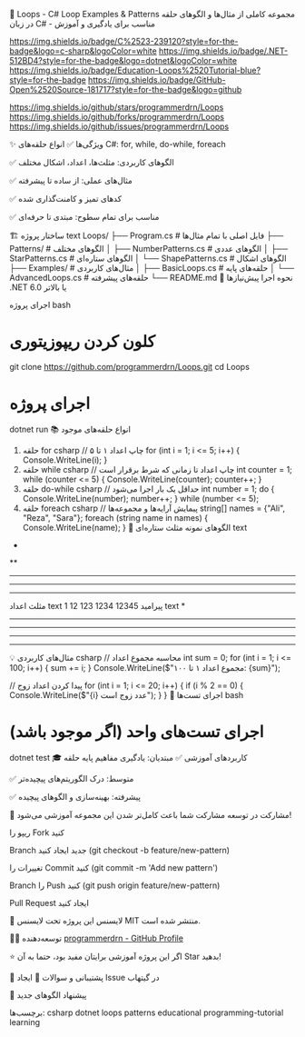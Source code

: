 🔄 Loops - C# Loop Examples & Patterns
مجموعه کاملی از مثال‌ها و الگوهای حلقه در زبان C# - مناسب برای یادگیری و آموزش

https://img.shields.io/badge/C%2523-239120?style=for-the-badge&logo=c-sharp&logoColor=white
https://img.shields.io/badge/.NET-512BD4?style=for-the-badge&logo=dotnet&logoColor=white
https://img.shields.io/badge/Education-Loops%2520Tutorial-blue?style=for-the-badge
https://img.shields.io/badge/GitHub-Open%2520Source-181717?style=for-the-badge&logo=github

https://img.shields.io/github/stars/programmerdrn/Loops
https://img.shields.io/github/forks/programmerdrn/Loops
https://img.shields.io/github/issues/programmerdrn/Loops

✨ ویژگی‌ها
✅ انواع حلقه‌های C#: for, while, do-while, foreach

✅ الگوهای کاربردی: مثلث‌ها، اعداد، اشکال مختلف

✅ مثال‌های عملی: از ساده تا پیشرفته

✅ کدهای تمیز و کامنت‌گذاری شده

✅ مناسب برای تمام سطوح: مبتدی تا حرفه‌ای

🏗️ ساختار پروژه
text
Loops/
├── Program.cs                 # فایل اصلی با تمام مثال‌ها
├── Patterns/                  # الگوهای مختلف
│   ├── NumberPatterns.cs     # الگوهای عددی
│   ├── StarPatterns.cs       # الگوهای ستاره‌ای
│   └── ShapePatterns.cs      # الگوهای اشکال
├── Examples/                 # مثال‌های کاربردی
│   ├── BasicLoops.cs         # حلقه‌های پایه
│   └── AdvancedLoops.cs      # حلقه‌های پیشرفته
└── README.md
🚀 نحوه اجرا
پیش‌نیازها
.NET 6.0 یا بالاتر

اجرای پروژه
bash
# کلون کردن ریپوزیتوری
git clone https://github.com/programmerdrn/Loops.git
cd Loops

# اجرای پروژه
dotnet run
📚 انواع حلقه‌های موجود
1. حلقه for
csharp
// چاپ اعداد ۱ تا ۵
for (int i = 1; i <= 5; i++)
{
    Console.WriteLine(i);
}
2. حلقه while
csharp
// چاپ اعداد تا زمانی که شرط برقرار است
int counter = 1;
while (counter <= 5)
{
    Console.WriteLine(counter);
    counter++;
}
3. حلقه do-while
csharp
// حداقل یک بار اجرا می‌شود
int number = 1;
do
{
    Console.WriteLine(number);
    number++;
} while (number <= 5);
4. حلقه foreach
csharp
// پیمایش آرایه‌ها و مجموعه‌ها
string[] names = {"Ali", "Reza", "Sara"};
foreach (string name in names)
{
    Console.WriteLine(name);
}
🎯 الگوهای نمونه
مثلث ستاره‌ای
text
*
**
***
****
*****
مثلث اعداد
text
1
12
123
1234
12345
پیرامید
text
    *
   ***
  *****
 *******
*********
💡 مثال‌های کاربردی
csharp
// محاسبه مجموع اعداد
int sum = 0;
for (int i = 1; i <= 100; i++)
{
    sum += i;
}
Console.WriteLine($"مجموع اعداد ۱ تا ۱۰۰: {sum}");

// پیدا کردن اعداد زوج
for (int i = 1; i <= 20; i++)
{
    if (i % 2 == 0)
    {
        Console.WriteLine($"{i} عدد زوج است");
    }
}
🧪 اجرای تست‌ها
bash
# اجرای تست‌های واحد (اگر موجود باشد)
dotnet test
🎓 کاربردهای آموزشی
✅ مبتدیان: یادگیری مفاهیم پایه حلقه

✅ متوسط: درک الگوریتم‌های پیچیده‌تر

✅ پیشرفته: بهینه‌سازی و الگوهای پیچیده

🤝 مشارکت در توسعه
مشارکت شما باعث کامل‌تر شدن این مجموعه آموزشی می‌شود!

ریپو را Fork کنید

Branch جدید ایجاد کنید (git checkout -b feature/new-pattern)

تغییرات را Commit کنید (git commit -m 'Add new pattern')

Branch را Push کنید (git push origin feature/new-pattern)

Pull Request ایجاد کنید

📄 لایسنس
این پروژه تحت لایسنس MIT منتشر شده است.

👨‍💻 توسعه‌دهنده
[programmerdrn - GitHub Profile](https://github.com/programmerdrn)

⭐ اگر این پروژه آموزشی برایتان مفید بود، حتما به آن Star بدهید!

💬 پشتیبانی و سوالات
📧 ایجاد Issue در گیتهاب

🔄 پیشنهاد الگوهای جدید

برچسب‌ها: csharp dotnet loops patterns educational programming-tutorial learning
